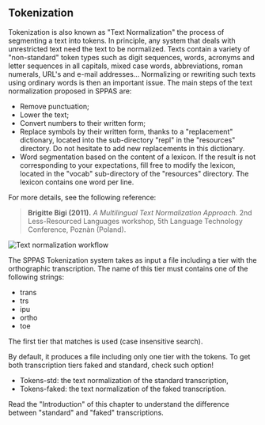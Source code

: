 ## Tokenization

Tokenization is also known as "Text Normalization" the process of segmenting a
text into tokens.
In principle, any system that deals with unrestricted text need the text to
be normalized. Texts contain a variety of "non-standard" token types such as
digit sequences, words, acronyms and letter sequences in all capitals, mixed
case words, abbreviations, roman numerals, URL's and e-mail addresses...
Normalizing or rewriting such texts using ordinary words is then an important
issue. The main steps of the text normalization proposed in SPPAS are:

* Remove punctuation;
* Lower the text;
* Convert numbers to their written form;
* Replace symbols by their written form, thanks to a "replacement" dictionary,
  located into the sub-directory "repl" in the "resources" directory. Do not
  hesitate to add new replacements in this dictionary.
* Word segmentation based on the content of a lexicon. If the
  result is not corresponding to your expectations, fill free to
  modify the lexicon, located in the "vocab" sub-directory of the "resources"
  directory. The lexicon contains one word per line.

For more details, see the following reference:

> **Brigitte Bigi (2011).**
> *A Multilingual Text Normalization Approach.*
> 2nd Less-Resourced Languages workshop, 5th Language  Technology Conference, Poznàn (Poland).

![Text normalization workflow](./etc/figures/tokworkflow.bmp)

The SPPAS Tokenization system takes as input a file including a tier
with the orthographic transcription. The name of this tier must contains
one of the following strings:

- trans
- trs
- ipu
- ortho
- toe

The first tier that matches is used (case insensitive search).

By default, it produces a file including only one tier with the
tokens. To get both transcription tiers faked and standard,
check such option!

- Tokens-std: the text normalization of the standard transcription,
- Tokens-faked: the text normalization of the faked transcription.

Read the "Introduction" of this chapter to understand the difference
between "standard" and "faked" transcriptions.

